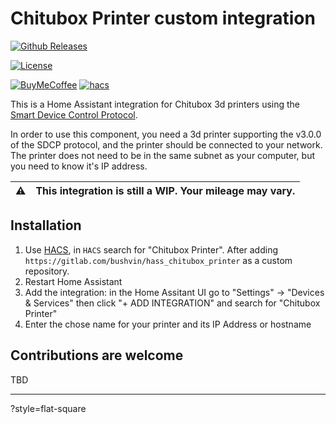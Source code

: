 # Chitubox Printer custom integration

[![Github Releases][github-releases-badge]][github-releases]

[![License][license-badge]][license]

[![BuyMeCoffee][ko-fi-badge]][ko-fi]
[![hacs][hacs-badge]][hacs]

This is a Home Assistant integration for Chitubox 3d printers using the [Smart Device Control Protocol](https://github.com/cbd-tech/SDCP-Smart-Device-Control-Protocol-V3.0.0).

In order to use this component, you need a 3d printer supporting the v3.0.0 of the SDCP protocol, and the printer should be connected to your network. The printer does not need to be in the same subnet as your computer, but you need to know it's IP address.

| :warning: | This integration is still a WIP. Your mileage may vary. |
|---|:--|

## Installation

1. Use [HACS](https://hacs.xyz/docs/setup/download), in `HACS` search for "Chitubox Printer". After adding `https://gitlab.com/bushvin/hass_chitubox_printer` as a custom repository.
2. Restart Home Assistant
3. Add the integration: in the Home Assitant UI go to "Settings" -> "Devices & Services" then click "+ ADD INTEGRATION" and search for "Chitubox Printer"
4. Enter the chose name for your printer and its IP Address or hostname

## Contributions are welcome

TBD

---

[github-releases]: https://github.com/bushvin/hass_chitubox_printer/releases
[github-releases-badge]: https://img.shields.io/github/v/release/bushvin/hass_chitubox_printer?style=flat-square&color=teal

[ko-fi]: https://ko-fi.com/bushvin
[ko-fi-badge]: https://img.shields.io/badge/ko--fi-bushvin-red?logo=ko-fi&logoColor=white&style=flat-square&color=teal
[hacs]: https://github.com/hacs/integration
[hacs-badge]: https://img.shields.io/badge/HACS-Custom-orange.svg?style=flat-square&color=teal
[license]: LICENSE
[license-badge]: https://img.shields.io/github/license/bushvin/hass_chitubox_printer?style=flat-square&color=teal
?style=flat-square

